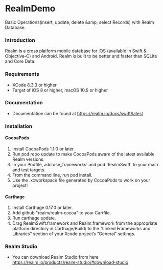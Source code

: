 # RealmDemo
Basic Operations(insert, update, delete &amp;amp; select Records) with Realm Database.

### Introduction ###

Realm is a cross platform mobile database for iOS (available in Swift & Objective-C) and Android. Realm is built to be better and faster than SQLite and Core Data.

### Requirements ###

  * XCode 8.3.3 or higher
  * Target of iOS 8 or higher, macOS 10.9 or higher
  
### Documentation ###
  
  * Documentation can be found at <https://realm.io/docs/swift/latest>
  
### Installation ###
  
  #### CocoaPods ####
  
   1. Install CocoaPods 1.1.0 or later. 
   2. Run pod repo update to make CocoaPods aware of the latest available Realm versions. 
   3. In your Podfile, add use_frameworks! and pod 'RealmSwift' to your main and test targets. 
   4. From the command line, run pod install. 
   5. Use the .xcworkspace file generated by CocoaPods to work on your project!

#### Carthage ####

  1. Install Carthage 0.17.0 or later. 
  2. Add github "realm/realm-cocoa" to your Cartfile. 
  3. Run carthage update. 
  4. Drag RealmSwift.framework and Realm.framework from the appropriate platform directory in Carthage/Build/ to the “Linked Frameworks and Libraries” section of your Xcode project’s “General” settings.
  
### Realm Studio ###

  * You can download Realm Studio from here <https://realm.io/products/realm-studio/#download-studio>

